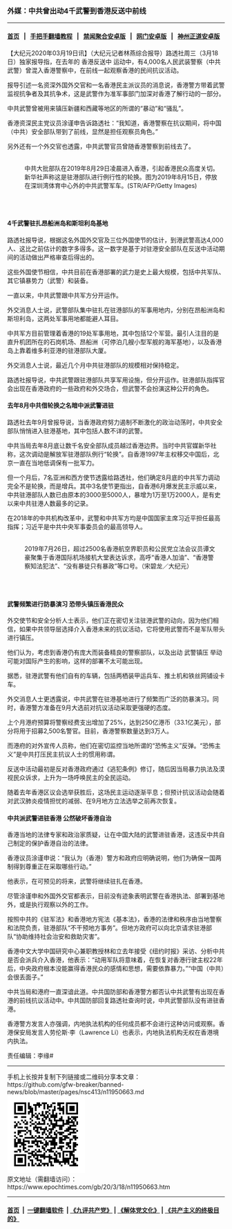 ### 外媒：中共曾出动4千武警到香港反送中前线
------------------------

#### [首页](https://github.com/gfw-breaker/banned-news/blob/master/README.md) &nbsp;&nbsp;|&nbsp;&nbsp; [手把手翻墙教程](https://github.com/gfw-breaker/guides/wiki) &nbsp;&nbsp;|&nbsp;&nbsp; [禁闻聚合安卓版](https://github.com/gfw-breaker/bn-android) &nbsp;&nbsp;|&nbsp;&nbsp; [网门安卓版](https://github.com/oGate2/oGate) &nbsp;&nbsp;|&nbsp;&nbsp; [神州正道安卓版](https://github.com/SzzdOgate/update) 



<div><p>
 【大纪元2020年03月19日讯】（大纪元记者林燕综合报导）路透社周三（3月18日）独家报导指，在去年的
 <ok href="https://www.epochtimes.com/gb/tag/%E9%A6%99%E6%B8%AF%E5%8F%8D%E9%80%81%E4%B8%AD.html">
  香港反送中
 </ok>
 运动中，有4,000名人民武装警察（中共武警）曾混入香港警察中，在前线一起观察香港的民间抗议活动。
</p>
<p>
 报导引述一名资深外国外交官和一名香港民主派议员的消息说，香港警方带着武警监视抗争者及其抗争术，这是武警作为准军事部门加深对香港了解行动的一部分。
</p>
<p>
 中共武警曾被用来镇压新疆和西藏等地区的所谓的“暴动”和“骚乱”。
</p>
<p>
 香港资深民主党议员涂谨申告诉路透社：“我知道，香港警察在抗议期间，将中国（中共）安全部队带到了前线，显然是担任观察员角色。”
</p>
<p>
 另外还有一个外交官也透露，中共武警官员曾随香港警察到前线去了。
</p>
<figure class="wp-caption aligncenter" id="attachment_11950780" style="width: 450px">
 <ok href="https://i.epochtimes.com/assets/uploads/2020/03/GettyImages-1161660242-1-600x400.jpg">
  <img alt="" class="size-medium wp-image-11950780" src="https://i.epochtimes.com/assets/uploads/2020/03/GettyImages-1161660242-1-600x400-450x300.jpg"/>
 </ok>
 <br/><figcaption class="wp-caption-text">
  中共大批部队在2019年8月29日凌晨进入香港，引起香港民众高度关切。新华社声称这是驻港部队进行例行性的轮换。图为2019年8月15日，停放在深圳湾体育中心外的中共武警军车。(STR/AFP/Getty Images)
 </figcaption><br/>
</figure><br/>
<h4>
 4千武警驻扎昂船洲岛和斯坦利岛基地
</h4>
<p>
 路透社报导说，根据这名外国外交官及三位外国使节的估计，到港武警高达4,000人、这比之前估计的数字多得多。这一数字是基于对驻港安全部队在反送中活动期间的活动做出严格审查后得出的。
</p>
<p>
 这些外国使节相信，中共目前在香港部署的武力是史上最大规模，包括中共军队、其它镇暴势力（武警）和装备。
</p>
<p>
 一直以来，中共武警跟中共军方分开运作。
</p>
<p>
 外交消息人士说，武警部队集中驻扎在驻港部队的军事用地内，分别在昂船洲岛和斯坦利岛，这两处军事用地都能避人耳目。
</p>
<p>
 中共军方目前管理着香港的19处军事用地，其中包括12个军营。最引人注目的是直升机团所在的石岗机场、昂船洲（可停泊几艘小型军舰的海军基地），以及香港岛上靠着维多利亚港的驻港部队大厦。
</p>
<p>
 外交消息人士说，最近几个月中共驻港部队的规模相对保持稳定。
</p>
<p>
 路透社报导说，中共武警跟驻港部队共享军用设施，但分开运作。驻港部队指挥官会出现在香港政府的一些政府和外交场合，但武警不会扮演这种公开的角色。
</p>
<h4>
 去年8月中共借轮换之名暗中派武警进驻
</h4>
<p>
 路透社去年9月曾报导说，当香港政府努力遏制不断激化的政治动荡时，中共安全部队悄悄进入驻港基地，其中包括人数不详的武警。
</p>
<p>
 中共当局去年8月底让数千名安全部队成员越过香港边界。当时中共官媒新华社称，这次调动是解放军驻港部队例行“轮换”。自香港1997年主权移交中国后，北京一直在当地低调保有一批军力。
</p>
<p>
 但一个月后，7名亚洲和西方使节透露给路透社，他们确定8月底的中共军力调动完全不是轮换，而是增兵。其中3名使节更指出，自香港6月爆发民主示威以来，中共驻港部队人数已由原本的3000至5000人，暴增为1万至1万2000人，是有史以来中共驻港人数最多的记录。
</p>
<p>
 在2018年的中共机构改革中，武警和中共军方均是中国国家主席习近平担任最高指挥；习近平是中共中央军事委员会的最高领导人。
</p>
<figure class="wp-caption aligncenter" id="attachment_11950805" style="width: 450px">
 <ok href="https://i.epochtimes.com/assets/uploads/2020/03/190726095504100311-600x400.jpg">
  <img alt="" class="size-medium wp-image-11950805" src="https://i.epochtimes.com/assets/uploads/2020/03/190726095504100311-600x400-450x300.jpg"/>
 </ok>
 <br/><figcaption class="wp-caption-text">
  2019年7月26日，超过2500名香港航空界职员和公民党立法会议员谭文豪聚集于香港国际机场接机大堂表达诉求，高呼“香港人加油”、“香港警察知法犯法”、“没有暴徒只有暴政”等口号。（宋碧龙／大纪元）
 </figcaption><br/>
</figure><br/>
<h4>
 武警频繁进行防暴演习 恐带头镇压香港民众
</h4>
<p>
 外交使节和安全分析人士表示，他们正在密切关注驻港武警的动向，因为他们相信，如果中共领导层选择介入香港未来的抗议活动，它将使用武警而不是军队带头进行镇压。
</p>
<p>
 他们认为，考虑到香港仍有庞大而装备精良的警察部队，以及出动
 <ok href="https://www.epochtimes.com/gb/tag/%E6%AD%A6%E8%AD%A6%E9%95%87%E5%8E%8B.html">
  武警镇压
 </ok>
 举动可能对国际产生的影响，这样的部署不太可能出现。
</p>
<p>
 据悉，驻港武警有他们自有的车辆，包括两栖装甲运兵车、推土机和铁丝网铺设卡车。
</p>
<p>
 外交消息人士更透露说，中共武警在驻港基地进行了频繁而广泛的防暴演习。同时，香港警方准备在9月大选前对抗议活动采取更强硬的态度。
</p>
<p>
 上个月港府预算将警察经费支出增加了25%，达到250亿港币（33.1亿美元），部分将用于招募2,500名警官。目前，香港警察数量达到3万人。
</p>
<p>
 而港府的对外宣传人员称，他们在密切监控当地所谓的“恐怖主义”反弹。“恐怖主义”是中共打压民主抗议人士的惯用称谓。
</p>
<p>
 反送中活动最初是反对香港政府通过《逃犯条例》修订，随后因当局暴力执法及漠视民众诉求，上升为一场呼唤民主的全民运动。
</p>
<p>
 随着去年香港区议会选举获胜后，这场民主运动逐渐平息；但预计抗议活动会随着对武汉肺炎疫情担忧的减弱、在9月地方立法选举之前再次恢复。
</p>
<h4>
 中共派武警进驻香港 公然破坏香港自治
</h4>
<p>
 香港当地的法律专家和政治家质疑，让在中国大陆的武警进驻香港，这违反中共自己制定的保护香港自治的法律。
</p>
<p>
 香港议员涂谨申说：“我认为（香港）警方和政府应明确说明，他们为确保一国两制得到尊重正在采取哪些行动。”
</p>
<p>
 他表示，在可预见的将来，武警将继续驻扎在香港。
</p>
<p>
 尽管涂谨申和外国外交官都表示，目前没有迹象表明武警在香港执法、部署到基地外，或是执行观察以外的工作。
</p>
<p>
 按照中共的《驻军法》和香港地方宪法《基本法》，香港的法律和秩序由当地警察和法院负责，驻港部队“不干预地方事务”。但地方政府可以向北京请求驻港部队“协助维持社会治安和救助灾害”。
</p>
<p>
 香港中文大学中国研究中心兼职教授林和立去年接受《纽约时报》采访、分析中共是否会派兵介入香港，他表示：“动用军队将意味着，在恢复对香港行驶主权22年后，中央政府根本没能赢得香港民众的感情和思想，需要依靠暴力。”“中国（中共）会很丢面子。”
</p>
<p>
 中共当局和港府一直深谙此道。中共国防部和香港警方都否认中共武警有出现在香港的前线抗议活动中。中共国防部回复路透社查询时说，中共武警部队没有进驻香港。
</p>
<p>
 香港警方发言人亦强调，内地执法机构的任何成员都不会进行这种访问或观察。香港保安局发言人劳伦斯·李（Lawrence Li）也表示，内地执法机构无权在香港境内执法。
</p>
<p>
 责任编辑：李缘#
</p>
</div>
<hr/>
手机上长按并复制下列链接或二维码分享本文章：<br/>
https://github.com/gfw-breaker/banned-news/blob/master/pages/nsc413/n11950663.md <br/>
<a href='https://github.com/gfw-breaker/banned-news/blob/master/pages/nsc413/n11950663.md'><img src='https://github.com/gfw-breaker/banned-news/blob/master/pages/nsc413/n11950663.md.png'/></a> <br/>
原文地址（需翻墙访问）：https://www.epochtimes.com/gb/20/3/18/n11950663.htm


------------------------
#### [首页](https://github.com/gfw-breaker/banned-news/blob/master/README.md) &nbsp;|&nbsp; [一键翻墙软件](https://github.com/gfw-breaker/nogfw/blob/master/README.md) &nbsp;| [《九评共产党》](https://github.com/gfw-breaker/9ping.md/blob/master/README.md#九评之一评共产党是什么) | [《解体党文化》](https://github.com/gfw-breaker/jtdwh.md/blob/master/README.md) | [《共产主义的终极目的》](https://github.com/gfw-breaker/gczydzjmd.md/blob/master/README.md)


<img src='http://gfw-breaker.win/banned-news/pages/nsc413/n11950663.md' width='0px' height='0px'/>